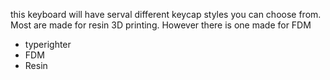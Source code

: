 this keyboard will have serval different keycap styles you can choose from. Most are made for resin 3D printing. However there is one made for FDM
- typerighter
- FDM
- Resin
